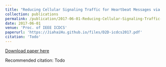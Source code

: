 ```yaml
---
title: "Reducing Cellular Signaling Traffic for Heartbeat Messages via Energy-Efficient D2D Forwarding"
collection: publications
permalink: /publication/2017-06-01-Reducing-Cellular-Signaling-Traffic-for-Heartbeat-Messages-via-Energy-Efficient-D2D-Forwarding
date: 2017-06-01
venue: 'Proc. of IEEE ICDCS'
paperurl: 'https://JiahaiHu.github.io/files/D2D-icdcs2017.pdf'
citation: 'Todo'
---
```


<a href='https://JiahaiHu.github.io/files/D2D-icdcs2017.pdf'>Download paper here</a>

Recommended citation: Todo